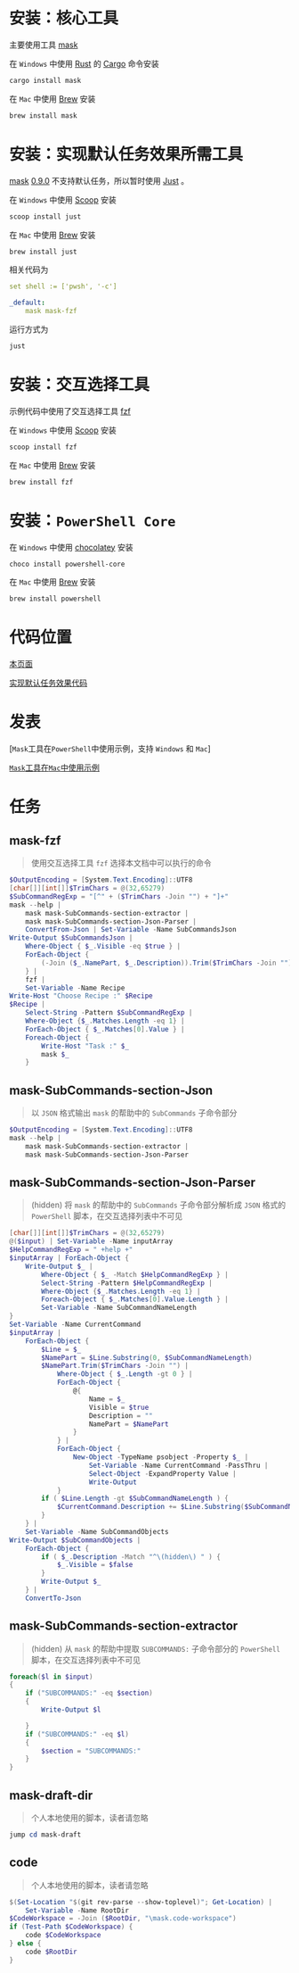 # 安装：核心工具

主要使用工具
[mask](https://github.com/jakedeichert/mask/)

在 `Windows` 中使用 [Rust](https://www.rust-lang.org/) 的 [Cargo](https://doc.rust-lang.org/cargo/) 命令安装

```PowerShell
cargo install mask
```

在 `Mac` 中使用 [Brew](https://brew.sh/) 安装

```bash
brew install mask
```

# 安装：实现默认任务效果所需工具

[mask](https://github.com/jakedeichert/mask/)
[0.9.0](https://github.com/jakedeichert/mask/releases/tag/v0.9.0)
不支持默认任务，所以暂时使用
[Just](https://github.com/casey/just)
。

在 `Windows` 中使用 [Scoop](https://scoop.sh/) 安装

```PowerShell
scoop install just
```

在 `Mac` 中使用 [Brew](https://brew.sh/) 安装

```bash
brew install just
```

相关代码为

```yaml
set shell := ['pwsh', '-c']

_default:
    mask mask-fzf
```

运行方式为

```PowerShell
just
```

# 安装：交互选择工具

示例代码中使用了交互选择工具 [fzf](https://github.com/junegunn/fzf)

在 `Windows` 中使用 [Scoop](https://scoop.sh/) 安装

```PowerShell
scoop install fzf
```

在 `Mac` 中使用 [Brew](https://brew.sh/) 安装

```bash
brew install fzf
```

# 安装：`PowerShell Core`

在 `Windows` 中使用 [chocolatey](https://www.chocolatey.org/) 安装

```PowerShell
choco install powershell-core
```

在 `Mac` 中使用 [Brew](https://brew.sh/) 安装

```bash
brew install powershell
```

# 代码位置

[本页面](https://github.com/huzhenghui/mask-awesome/blob/master/PowerShell/maskfile.md)

[实现默认任务效果代码](https://github.com/huzhenghui/mask-awesome/blob/master/PowerShell/Justfile)

# 发表

[`Mask`工具在`PowerShell`中使用示例，支持 `Windows` 和 `Mac`]

[`Mask`工具在`Mac`中使用示例](https://huzhenghui.blog.csdn.net/article/details/108812328)

# 任务

## mask-fzf

> 使用交互选择工具 `fzf` 选择本文档中可以执行的命令

```PowerShell
$OutputEncoding = [System.Text.Encoding]::UTF8
[char[]][int[]]$TrimChars = @(32,65279)
$SubCommandRegExp = "[^" + ($TrimChars -Join "") + "]+"
mask --help |
    mask mask-SubCommands-section-extractor |
    mask mask-SubCommands-section-Json-Parser |
    ConvertFrom-Json | Set-Variable -Name SubCommandsJson
Write-Output $SubCommandsJson |
    Where-Object { $_.Visible -eq $true } |
    ForEach-Object {
        (-Join ($_.NamePart, $_.Description)).Trim($TrimChars -Join "")
    } |
    fzf |
    Set-Variable -Name Recipe
Write-Host "Choose Recipe :" $Recipe
$Recipe |
    Select-String -Pattern $SubCommandRegExp |
    Where-Object {$_.Matches.Length -eq 1} |
    ForEach-Object { $_.Matches[0].Value } |
    Foreach-Object {
        Write-Host "Task :" $_
        mask $_
    }
```

## mask-SubCommands-section-Json

> 以 `JSON` 格式输出 `mask` 的帮助中的 `SubCommands` 子命令部分

```PowerShell
$OutputEncoding = [System.Text.Encoding]::UTF8
mask --help |
    mask mask-SubCommands-section-extractor |
    mask mask-SubCommands-section-Json-Parser
```

## mask-SubCommands-section-Json-Parser

> (hidden) 将 `mask` 的帮助中的 `SubCommands` 子命令部分解析成 `JSON` 格式的 `PowerShell` 脚本，在交互选择列表中不可见

```PowerShell
[char[]][int[]]$TrimChars = @(32,65279)
@($input) | Set-Variable -Name inputArray
$HelpCommandRegExp = " +help +"
$inputArray | ForEach-Object {
    Write-Output $_ |
        Where-Object { $_ -Match $HelpCommandRegExp } |
        Select-String -Pattern $HelpCommandRegExp |
        Where-Object {$_.Matches.Length -eq 1} |
        Foreach-Object { $_.Matches[0].Value.Length } |
        Set-Variable -Name SubCommandNameLength
}
Set-Variable -Name CurrentCommand
$inputArray |
    ForEach-Object {
        $Line = $_
        $NamePart = $Line.Substring(0, $SubCommandNameLength)
        $NamePart.Trim($TrimChars -Join "") |
            Where-Object { $_.Length -gt 0 } |
            ForEach-Object {
                @{
                    Name = $_ 
                    Visible = $true
                    Description = ""
                    NamePart = $NamePart
                }
            } |
            ForEach-Object {
                New-Object -TypeName psobject -Property $_ |
                    Set-Variable -Name CurrentCommand -PassThru |
                    Select-Object -ExpandProperty Value |
                    Write-Output 
            }
        if ( $Line.Length -gt $SubCommandNameLength ) {
            $CurrentCommand.Description += $Line.Substring($SubCommandNameLength)
        }
    } |
    Set-Variable -Name SubCommandObjects
Write-Output $SubCommandObjects |
    ForEach-Object {
        if ( $_.Description -Match "^\(hidden\) " ) {
            $_.Visible = $false
        }
        Write-Output $_
    } |
    ConvertTo-Json
```

## mask-SubCommands-section-extractor

> (hidden) 从 `mask` 的帮助中提取 `SUBCOMMANDS:` 子命令部分的 `PowerShell` 脚本，在交互选择列表中不可见

```PowerShell
foreach($l in $input)
{
    if ("SUBCOMMANDS:" -eq $section)
    {
        Write-Output $l

    }
    if ("SUBCOMMANDS:" -eq $l)
    {
        $section = "SUBCOMMANDS:"
    }
}
```

## mask-draft-dir

> 个人本地使用的脚本，读者请忽略

```PowerShell
jump cd mask-draft
```

## code

> 个人本地使用的脚本，读者请忽略

```PowerShell
$(Set-Location "$(git rev-parse --show-toplevel)"; Get-Location) |
    Set-Variable -Name RootDir
$CodeWorkspace = -Join ($RootDir, "\mask.code-workspace")
if (Test-Path $CodeWorkspace) {
    code $CodeWorkspace
} else {
    code $RootDir
}
```